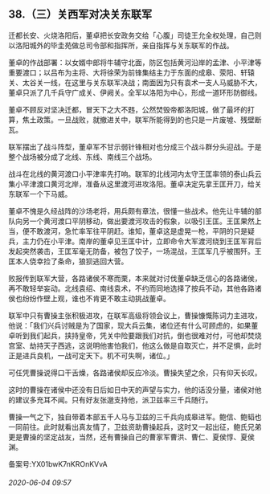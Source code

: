 ## 38.（三）关西军对决关东联军
迁都长安、火烧洛阳后，董卓把长安政务交给「心腹」司徒王允全权处理，自己则以洛阳城外的毕圭苑做总司令部和指挥所，亲自指挥与关东联军的作战。



董卓的作战部署：以女婿中郎将牛辅守北面，防区包括黄河沿岸的孟津、小平津等重要渡口；以吕布为主将、大将徐荣为前锋集结主力于东面的成皋、荥阳、轩辕关、太谷关一线，在这里与关东联军决战；南面因为只有袁术一支人马威胁不大，董卓只派了几千兵守广成关、伊阙关。全军以洛阳为中心，形成一道环形防御线。



董卓不顾反对坚决迁都，冒天下之大不韪，公然焚毁帝都洛阳城，做了最坏的打算，焦土政策。一旦战败，就撤进关中，联军所能得到的也只是一片废墟、残壁断瓦。



联军摆出了战斗阵型，董卓军不甘示弱针锋相对也分成三个战斗群分头迎战。于是整个战场被分成了北线、东线、南线三个战场。



战斗在北线的黄河渡口小平津率先打响。联军的北线河内太守王匡率领的泰山兵云集小平津渡口黄河北岸，准备从这里渡河进攻洛阳。董卓决定先拿王匡开刀，给关东联军一个下马威。



董卓不愧是久经战阵的沙场老将，用兵颇有章法，很懂一些战术。他先让牛辅的部队向另一个黄河渡口平阴移动，做出要渡河攻击的假象，以吸引王匡。王匡果然上当，便不敢渡河，急忙率军往平阴赶。谁知，董卓这是虚晃一枪，平阴的只是疑兵，主力仍在小平津。南岸的董卓见王匡中计，立即命令大军渡河绕到王匡军背后发起突然袭击，王匡军毫无防备，被包了饺子，一场混战，王匡军几乎被围歼。王匡本人侥幸捡了条命，狼狈逃回大营。



败报传到联军大营，各路诸侯不寒而栗，本来就对讨伐董卓缺乏信心的各路诸侯，再不敢轻举妄动。北线袁绍、南线袁术，不约而同地选择了按兵不动，其他各路诸侯也纷纷作壁上观，谁也不肯更不敢主动挑战董卓。



联军中只有曹操主张积极进攻，在联军高级将领会议上，曹操慷慨陈词力主进攻，他说：「我们兴兵讨贼是为了国家，现大兵云集，诸位还有什么可顾虑的，如果董卓听到我们起兵，挟持皇帝，凭关中险要跟我们对抗，倒也很难对付，可他却焚烧宫室、劫持天子西逃，这说明他害怕我们，他这么做是自取灭亡，并不足惧，此时正是进兵良机，一战可定天下。机不可失啊，诸位。」



可任凭曹操说得口干舌燥，各路诸侯却反应冷淡。曹操失望之余，只有仰天长叹。



这时的曹操在诸侯中还没有日后如日中天的声望与实力，他的话没分量，诸侯对他的建议多充耳不闻。只有好友张邈支持他，派卫兹率三千兵随行。



曹操一气之下，独自带着本部五千人马与卫兹的三千兵向成皋进军。鲍信、鲍韬也一同前往。此时就看出真友情了，卫兹资助曹操起兵，这时又一起出征，鲍氏兄弟更是曹操的坚定战友，当然，还有曹操自己的曹家军曹洪、曹仁、夏侯惇、夏侯渊。



备案号:YX01bwK7nKROnKVvA


###### 2020-06-04 09:57
